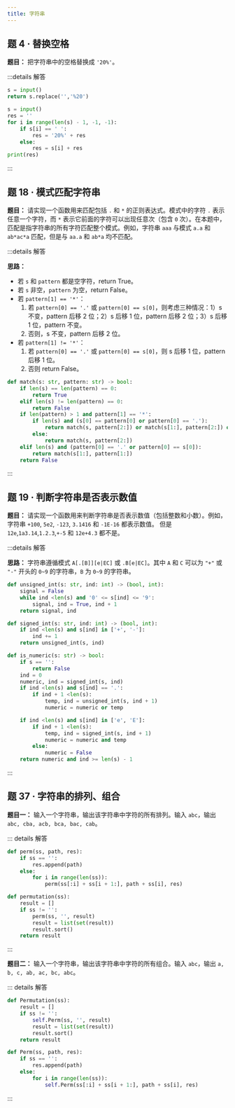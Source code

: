 ```yaml
---
title: 字符串
---
```


## 题 4 · 替换空格

**题目：** 把字符串中的空格替换成 `'20%'`。

:::details 解答

<CodeGroup>
  <CodeGroupItem title="python[1]" active>

```python
s = input()
return s.replace('','%20')
```

  </CodeGroupItem>

  <CodeGroupItem title="python[2]">

```python
s = input()
res = ''
for i in range(len(s) - 1, -1, -1):
    if s[i] == ' ':
        res = '20%' + res
    else:
        res = s[i] + res
print(res)
```

  </CodeGroupItem>
</CodeGroup>

:::

## 题 18 · 模式匹配字符串

**题目：** 请实现一个函数用来匹配包括 `.` 和 `*` 的正则表达式。模式中的字符 `.` 表示任意一个字符，而 `*` 表示它前面的字符可以出现任意次（包含 `0` 次）。在本题中，匹配是指字符串的所有字符匹配整个模式。例如，字符串 `aaa` 与模式 `a.a` 和 `ab*ac*a` 匹配，但是与 `aa.a` 和 `ab*a` 均不匹配。

:::details 解答

**思路：**
- 若 `s` 和 `pattern` 都是空字符，return True。
- 若 `s` 非空，`pattern` 为空，return False。
- 若 `pattern[1] == '*'`：
  1. 若 `pattern[0] == '.'` 或 `pattern[0] == s[0]`，则考虑三种情况：1）s 不变，pattern 后移 2 位；2）s 后移 1 位，pattern 后移 2 位；3）s 后移 1 位，pattern 不变。
  2. 否则，s 不变，pattern 后移 2 位。
- 若 `pattern[1] != '*'`：
  1. 若 `pattern[0] == '.'` 或 `pattern[0] == s[0]`，则 s 后移 1 位，pattern 后移 1 位。
  2. 否则 return False。

```python
def match(s: str, pattern: str) -> bool:
    if len(s) == len(pattern) == 0:
        return True
    elif len(s) != len(pattern) == 0:
        return False
    if len(pattern) > 1 and pattern[1] == '*':
        if len(s) and (s[0] == pattern[0] or pattern[0] == '.'):
            return match(s, pattern[2:]) or match(s[1:], pattern[2:]) or match(s[1:], pattern)
        else:
            return match(s, pattern[2:])
    elif len(s) and (pattern[0] == '.' or pattern[0] == s[0]):
        return match(s[1:], pattern[1:])
    return False
```

:::

## 题 19 · 判断字符串是否表示数值

**题目：** 请实现一个函数用来判断字符串是否表示数值（包括整数和小数）。例如，字符串 `+100`, `5e2`, `-123`, `3.1416` 和 `-1E-16` 都表示数值。 但是 `12e`,`1a3.14`,`1.2.3`,`+-5` 和 `12e+4.3` 都不是。

:::details 解答

**思路：** 字符串遵循模式 `A[.[B]][e|EC]` 或 `.B[e|EC]`。其中 `A` 和 `C` 可以为 `"+"` 或 `"-"` 开头的 `0~9` 的字符串，`B` 为 `0~9` 的字符串。

```python
def unsigned_int(s: str, ind: int) -> (bool, int):
    signal = False
    while ind <len(s) and '0' <= s[ind] <= '9':
        signal, ind = True, ind + 1
    return signal, ind

def signed_int(s: str, ind: int) -> (bool, int):
    if ind <len(s) and s[ind] in ['+', '-']:
        ind += 1
    return unsigned_int(s, ind)

def is_numeric(s: str) -> bool:
    if s == '':
        return False
    ind = 0
    numeric, ind = signed_int(s, ind)
    if ind <len(s) and s[ind] == '.':
        if ind + 1 <len(s):
            temp, ind = unsigned_int(s, ind + 1)
            numeric = numeric or temp

    if ind <len(s) and s[ind] in ['e', 'E']:
        if ind + 1 <len(s):
            temp, ind = signed_int(s, ind + 1)
            numeric = numeric and temp
        else:
            numeric = False
    return numeric and ind >= len(s) - 1
```

:::

## 题 37 · 字符串的排列、组合

**题目一：** 输入一个字符串，输出该字符串中字符的所有排列。输入 `abc`，输出 `abc, cba, acb, bca, bac, cab`。

::: details 解答

```python
def perm(ss, path, res):
    if ss == '':
        res.append(path)
    else:
        for i in range(len(ss)):
            perm(ss[:i] + ss[i + 1:], path + ss[i], res)

def permutation(ss):
    result = []
    if ss != '':
        perm(ss, '', result)
        result = list(set(result))
        result.sort()
    return result
```
:::

**题目二：** 输入一个字符串，输出该字符串中字符的所有组合。输入 `abc`，输出 `a, b, c, ab, ac, bc, abc`。

::: details 解答

```python
def Permutation(ss):
    result = []
    if ss != '':
        self.Perm(ss, '', result)
        result = list(set(result))
        result.sort()
    return result

def Perm(ss, path, res):
    if ss == '':
        res.append(path)
    else:
        for i in range(len(ss)):
            self.Perm(ss[:i] + ss[i + 1:], path + ss[i], res)
```

:::
